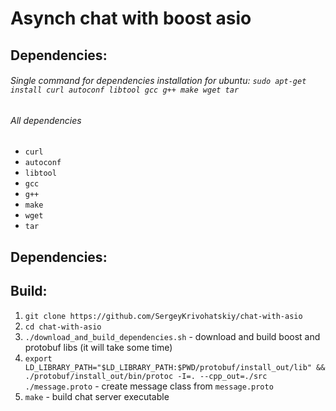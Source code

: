 Asynch chat with boost asio
===========================

## Dependencies:
###### Single command for dependencies installation for ubuntu: `sudo apt-get install curl autoconf libtool gcc g++ make wget tar`
###### All dependencies
- `curl`
- `autoconf`
- `libtool`
- `gcc`
- `g++`
- `make`
- `wget`
- `tar`

## Dependencies:

## Build:
1. `git clone https://github.com/SergeyKrivohatskiy/chat-with-asio`
2. `cd chat-with-asio`
3. `./download_and_build_dependencies.sh` - download and build boost and protobuf libs (it will take some time)
4. `export LD_LIBRARY_PATH="$LD_LIBRARY_PATH:$PWD/protobuf/install_out/lib" && ./protobuf/install_out/bin/protoc -I=. --cpp_out=./src ./message.proto` - create message class from `message.proto`
5. `make` - build chat server executable


